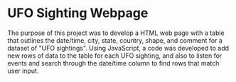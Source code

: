 # UFO Sighting Webpage

The purpose of this project was to develop a HTML web page with a table that outlines the date/time, city, state, country, shape, and comment for a dataset of "UFO sightings". Using JavaScript, a code was developed to add new rows of data to the table for each UFO sighting, and also to listen for events and search through the date/time column to find rows that match user input.
